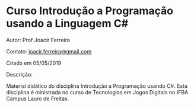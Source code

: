 # Curso Introdução a Programação usando a Linguagem C#

Autor: Prof Joacir Ferreira

Contato: joacir.ferreira@gmail.com

Criado em 05/05/2019

Descrição:

Material didático do disciplina Introdução a Programação usando C#. Esta disciplina é ministrada no curso de Tecnologias em Jogos Digitais no IFBA Campus Lauro de Freitas.
